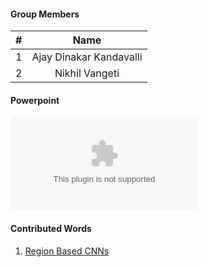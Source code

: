 #### Group Members

| #        | Name                 |
|:--------:|:--------------------:|
|   1      |    Ajay Dinakar Kandavalli        |
|   2      |    Nikhil Vangeti        |


#### Powerpoint

![Region Based CNN's](https://github.com/ajaydinakar/DataMining-Kandavalli/blob/master/Presentation/Presentation8.pptx)

#### Contributed Words

1. [Region Based CNNs](https://github.com/rugbyprof/5443-Data-Mining/wiki/Region-based-CNN's)

